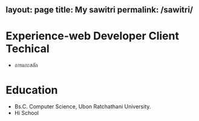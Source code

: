 layout: page
title:  My sawitri
permalink: /sawitri/
---

# Experience-web Developer Client Techical
 - การแกะสลัก 


# Education
- Bs.C. Computer Science, Ubon Ratchathani University.
- Hi School
